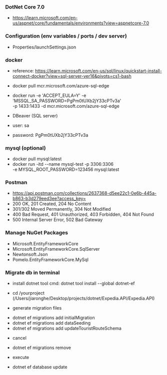 ﻿### DotNet Core 7.0

- https://learn.microsoft.com/en-us/aspnet/core/fundamentals/environments?view=aspnetcore-7.0


### Configuration (env variables / ports / dev server)

- Properties/launchSettings.json


### docker
- reference: https://learn.microsoft.com/en-us/sql/linux/quickstart-install-connect-docker?view=sql-server-ver16&pivots=cs1-bash
- docker pull mcr.microsoft.com/azure-sql-edge
- docker run -e 'ACCEPT_EULA=Y' -e 'MSSQL_SA_PASSWORD=PgPm0tUXb2jY33cPTv3a' \
    -p 1433:1433 -d mcr.microsoft.com/azure-sql-edge

- DBeaver (SQL server)
- user: sa
- password: PgPm0tUXb2jY33cPTv3a

### mysql (optional)
- docker pull mysql:latest
- docker run -itd --name mysql-test -p 3306:3306 \
    -e MYSQL_ROOT_PASSWORD=123456 mysql:latest

### Postman
- https://api.postman.com/collections/2637368-d5ee22c1-0e6b-445a-b863-b3d279eed3ee?access_key=
- 200 OK, 201 Created, 204 No Content
- 301/302 Moved Permanently, 304 Not Modified
- 400 Bad Request, 401 Unauthorized, 403 Forbidden, 404 Not Found
- 500 Internal Server Error, 502 Bad Gateway

### Manage NuGet Packages
- Microsoft.EntityFrameworkCore
- Microsoft.EntityFrameworkCore.SqlServer
- Newtonsoft.Json
- Pomelo.EntityFrameworkCore.MySql


### Migrate db in terminal
* install dotnet tool
cmd: dotnet tool install --global dotnet-ef

- cd /yourproject (/Users/jiaronghe/Desktop/projects/dotnet/Expedia.API/Expedia.API)

* generate migration files
- dotnet ef migrations add initialMigration
- dotnet ef migrations add dataSeeding
- dotnet ef migrations add updateTouristRouteSchema

* cancel
- dotnet ef migrations remove

* execute
- dotnet ef database update
